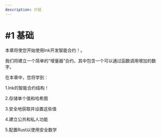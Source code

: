 ```yaml
---
description: 介绍
---
```


# \#1 基础

本章将使您开始使用Ink开发智能合约！。

我们将建立一个简单的“增量器”合约，其中包含一个可以通过函数调用增加的数字。

在本章中，您将学到：

1.Ink的智能合约结构！

2.存储单个值和哈希图 

3.安全地获取并设置这些值 

4.建立公共和私人功能

5.配置Rust以使用安全数学


